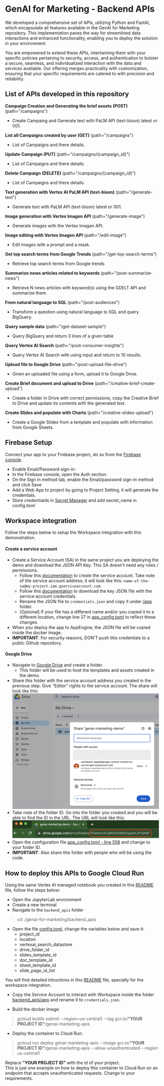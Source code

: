 # GenAI for Marketing - Backend APIs

We developed a comprehensive set of APIs, utilizing Python and FastAI, which encapsulate all features available in the GenAI for Marketing repository. This implementation paves the way for streamlined data interactions and enhanced functionality, enabling you to deploy the solution in your environment.

You are empowered to extend these APIs, intertwining them with your specific policies pertaining to security, access, and authentication to bolster a secure, seamless, and individualized interaction with the data and services available. Our offering merges practicality with customization, ensuring that your specific requirements are catered to with precision and reliability.

## List of APIs developed in this repository

**Campaign Creation and Generating the brief assets (POST)** (path="/campaigns")
 - Create Campaing and Generate text with PaLM API (text-bison) latest or 001.

**List all Campaigns created by user (GET)** (path="/campaigns")
 - List of Campaigns and there details.

**Update Campaign  (PUT)** (path="/campaigns/{campaign_id}")
 - List of Campaigns and there details.

**Delete Campaign (DELETE)** (path="/campaigns/{campaign_id}")
 - List of Campaigns and there details.

**Text generation with Vertex AI PaLM API (text-bison)** (path="/generate-text")
 - Generate text with PaLM API (text-bison) latest or 001.

**Image generation with Vertex Imagen API** (path="/generate-image")
 - Generate images with the Vertex Imagen API.

**Image editing with Vertex Imagen API** (path="/edit-image")
 - Edit images with a prompt and a mask.

**Get top search terms from Google Trends** (path="/get-top-search-terms")
 - Retrieve top search terms from Google trends

**Summarize news articles related to keywords** (path="/post-summarize-news")
 - Retrieve N news articles with keyword(s) using the GDELT API and summarize them.

**From natural language to SQL** (path="/post-audiences")
 - Transform a question using natural language to SQL and query BigQuery.

**Query sample data** (path="/get-dataset-sample")
 - Query BigQuery and return 3 lines of a given table

**Query Vertex AI Search** (path="/post-consumer-insights")
 - Query Vertex AI Search with using input and return to 10 results.

**Upload file to Google Drive** (path="/post-upload-file-drive")
 - Given an uploaded file using a form, upload it to Google Drive.

**Create Brief document and upload to Drive** (path="/creative-brief-create-upload")
 - Create a folder in Drive with correct permissions, copy the Creative Brief to Drive and update its contents with the generated text.

**Create Slides and populate with Charts** (path="/creative-slides-upload")
 - Create a Google Slides from a template and populate with information from Google Sheets.

## Firebase Setup
Connect your app to your Firebase project, do so from the [Firebase console](https://console.firebase.google.com/).
 - Enable Email/Password sign-in:
 - In the Firebase console, open the Auth section.
 - On the Sign in method tab, enable the Email/password sign-in method and click Save
 - Add a Web App to project by going to Project Setting, it will generate the credentials.
 - Store credentialds in [Secret Manager](https://cloud.google.com/secret-manager/docs/create-secret-quickstart) and add secret_name in config.toml

## Workspace integration

Follow the steps below to setup the Workspace integration with this demonstration.

#### Create a service account
- Create a Service Account (SA) in the same project you are deploying the demo and download the JSON API Key. This SA doesn't need any roles / permissions.  
  - Follow this [documentation](https://cloud.google.com/iam/docs/service-accounts-create) to create the service account. Take note of the service account address; it will look like this: `name-of-the-sa@my-project.iam.gserviceaccount.com`.
  - Follow this [documentation](https://cloud.google.com/iam/docs/keys-create-delete#creating) to download the key JSON file with the service account credentials.  
  - Rename the JSON file to `credentials.json` and copy it under [/app](/app) folder.
  - [Optional] If your file has a different name and/or you copied it to a different location, change line 27 in [app_config.toml](/app/app_config.toml) to reflect these changes.
 - When you deploy the app to AppEngine, the JSON file will be copied inside the docker image.
 - **IMPORTANT**: For security reasons, DON'T push this credentials to a public Github repository.

#### Google Drive
 - Navigate to [Google Drive](https://drive.google.com/) and create a folder.  
   - This folder will be used to host the templates and assets created in the demo.
 - Share this folder with the service account address you created in the previous step. Give "Editor" rights to the service account. The share will look like this:
![Share Drive](/app/images/workspace-drive.png "Share Drive")
 - Take note of the folder ID. Go into the folder you created and you will be able to find the ID in the URL. The URL will look like this:
 ![Drive ID](/app/images/workspace-drive0.png)
 - Open the configuration file [app_config.toml - line 558](/app/app_config.toml) and change to your folder ID.
 - **IMPORTANT**: Also share this folder with people who will be using the code.

## How to deploy this APIs to Google Cloud Run

Using the same Vertex AI managed notebook you created in this [README](../README.md) file, follow the steps below:
 - Open the JupyterLab environment
 - Create a new terminal
 - Navigate to the `backend_apis` folder

> cd ./genai-for-marketing/backend_apis 

 - Open the file [config.toml](./app/config.toml), change the variables below and save it:
   - project_id
   - location
   - vertexai_search_datastore
   - drive_folder_id
   - slides_template_id
   - doc_template_id
   - sheet_template_id
   - slide_page_id_list

You will find detailed intructions in this [README](../README.md) file, specially for the workspace integration.  

 - Copy the Service Account to interact with Workspace inside the folder [backend_apis/app](./app/) and rename it to `credentials.json`.

 - Build the docker image:

> gcloud builds submit --region=us-central1 --tag gcr.io/**"YOUR PROJECT ID"**/genai-marketing-apis  

 - Deploy the container to Cloud Run:

> gcloud run deploy genai-marketing-apis --image gcr.io/**"YOUR PROJECT ID"**/genai-marketing-apis --allow-unauthenticated --region us-central1  

Replace **"YOUR PROJECT ID"** with the id of your project.   
This is just one example on how to deploy this container to Cloud Run on an endpoint that accepts unauthenticated requests. Change to your requirements.  